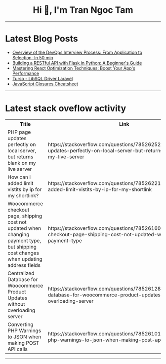 <h1 align="center">Hi 👋, I'm Tran Ngoc Tam</h1>

---

# Latest Blog Posts 
<!-- BLOG-POST-LIST:START -->
- [Overview of the DevOps Interview Process: From Application to Selection - In 50 min](https://dev.to/lakhera2015/overview-of-the-devops-interview-process-from-application-to-selection-in-50-min-1nlp)
- [Building a RESTful API with Flask in Python: A Beginner&#39;s Guide](https://dev.to/manavcodaty/building-a-restful-api-with-flask-in-python-a-beginners-guide-meb)
- [Mastering React Optimization Techniques: Boost Your App&#39;s Performance](https://dev.to/delia_code/mastering-react-optimization-techniques-boost-your-apps-performance-1ka)
- [Turso - LibSQL Driver Laravel](https://dev.to/darkterminal/turso-libsql-driver-laravel-131k)
- [JavaScript Closures Cheatsheet](https://dev.to/debojyoti/javascript-closures-cheatsheet-3a6h)
<!-- BLOG-POST-LIST:END -->

---

# Latest stack oveflow activity
<table>
  <tr><th>Title</th><th>Link</th></tr>
  <!-- STACKOVERFLOW:START --><tr><td>PHP page updates perfectly on local server, but returns blank on my live server</td><td>https://stackoverflow.com/questions/78526252/php-page-updates-perfectly-on-local-server-but-returns-blank-on-my-live-server</td></tr><tr><td>How can i added limit vistits by ip for my shortlink?</td><td>https://stackoverflow.com/questions/78526221/how-can-i-added-limit-vistits-by-ip-for-my-shortlink</td></tr><tr><td>Woocommerce checkout page, shipping cost not updated when changing payment type, but shipping cost changes when updating address fields</td><td>https://stackoverflow.com/questions/78526160/woocommerce-checkout-page-shipping-cost-not-updated-when-changing-payment-type</td></tr><tr><td>Centralized Database for Woocommerce Product Updates without overloading server</td><td>https://stackoverflow.com/questions/78526128/centralized-database-for-woocommerce-product-updates-without-overloading-server</td></tr><tr><td>Converting PHP Warnings to JSON when making POST API calls</td><td>https://stackoverflow.com/questions/78526101/converting-php-warnings-to-json-when-making-post-api-calls</td></tr><!-- STACKOVERFLOW:END -->
</table>

---


